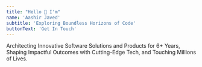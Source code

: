 ```yaml
---
title: "Hello 👋 I'm"
name: 'Aashir Javed'
subtitle: 'Exploring Boundless Horizons of Code'
buttonText: 'Get In Touch'
---
```


Architecting Innovative Software Solutions and Products for 6+ Years, Shaping Impactful Outcomes with Cutting-Edge Tech, and Touching Millions of Lives.
